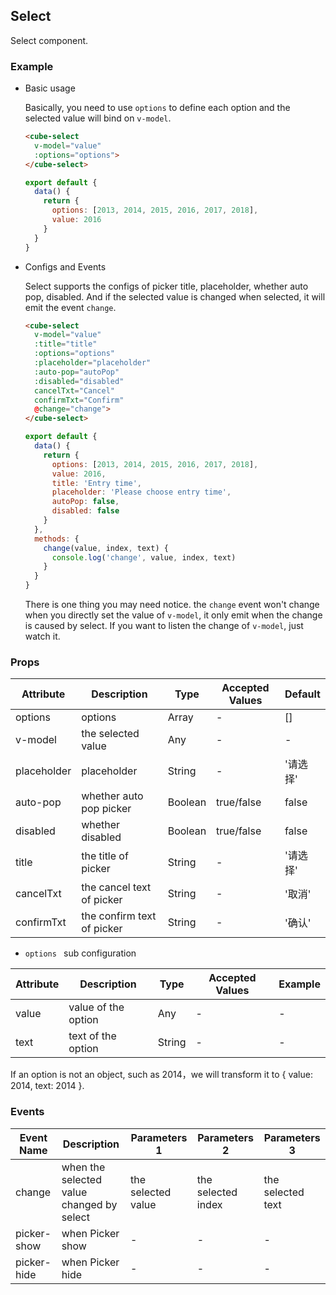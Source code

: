 ## Select

Select component.

### Example

- Basic usage

  Basically, you need to use `options` to define each option and the selected value will bind on `v-model`.

  ```html
  <cube-select
    v-model="value"
    :options="options">
  </cube-select>
  ```
  ```js
  export default {
    data() {
      return {
        options: [2013, 2014, 2015, 2016, 2017, 2018],
        value: 2016
      }
    }
  }
  ```

- Configs and Events

  Select supports the configs of picker title, placeholder, whether auto pop, disabled. And if the selected value is changed when selected, it will emit the event `change`.

  ```html
  <cube-select
    v-model="value"
    :title="title"
    :options="options"
    :placeholder="placeholder"
    :auto-pop="autoPop"
    :disabled="disabled"
    cancelTxt="Cancel"
    confirmTxt="Confirm"
    @change="change">
  </cube-select>
  ```
  ```js
  export default {
    data() {
      return {
        options: [2013, 2014, 2015, 2016, 2017, 2018],
        value: 2016,
        title: 'Entry time',
        placeholder: 'Please choose entry time',
        autoPop: false,
        disabled: false
      }
    },
    methods: {
      change(value, index, text) {
        console.log('change', value, index, text)
      }
    }
  }
  ```

  There is one thing you may need notice. the `change` event won't change when you directly set the value of `v-model`, it only emit when the change is caused by select. If you want to listen the change of `v-model`, just watch it.

### Props

| Attribute | Description | Type | Accepted Values | Default |
| - | - | - | - | - |
| options | options | Array | - | [] |
| v-model | the selected value | Any | - | - |
| placeholder | placeholder | String | - | '请选择' |
| auto-pop | whether auto pop picker | Boolean | true/false | false |
| disabled | whether disabled | Boolean | true/false | false |
| title | the title of picker | String | - | '请选择' |
| cancelTxt | the cancel text of picker | String | - | '取消' |
| confirmTxt | the confirm text of picker | String | - | '确认' |

- `options ` sub configuration

| Attribute | Description | Type | Accepted Values | Example |
| - | - | - | - | - |
| value | value of the option | Any | - | - |
| text | text of the option | String | - | - |

If an option is not an object, such as 2014，we will transform it to { value: 2014, text: 2014 }.

### Events

| Event Name | Description | Parameters 1 | Parameters 2 | Parameters 3 |
| - | - | - | - | - |
| change | when the selected value changed by select | the selected value | the selected index | the selected text |
| picker-show | when Picker show | - | - | - |
| picker-hide | when Picker hide | - | - | - |
